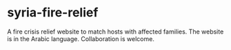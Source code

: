 # syria-fire-relief
A fire crisis relief website to match hosts with affected families.
The website is in the Arabic language. Collaboration is welcome.
